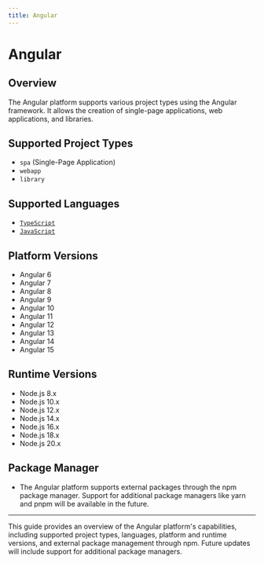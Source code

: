 ```yaml
---
title: Angular
---
```


# Angular

## Overview

The Angular platform supports various project types using the Angular framework. It allows the creation of single-page applications, web applications, and libraries.

## Supported Project Types

* `spa` (Single-Page Application)
* `webapp`
* `library`

## Supported Languages

* [`TypeScript`][typescript]
* [`JavaScript`][javascript]

## Platform Versions

* Angular 6
* Angular 7
* Angular 8
* Angular 9
* Angular 10
* Angular 11
* Angular 12
* Angular 13
* Angular 14
* Angular 15

## Runtime Versions

* Node.js 8.x
* Node.js 10.x
* Node.js 12.x
* Node.js 14.x
* Node.js 16.x
* Node.js 18.x
* Node.js 20.x

## Package Manager

* The Angular platform supports external packages through the npm package manager. Support for additional package managers like yarn and pnpm will be available in the future.

----

This guide provides an overview of the Angular platform's capabilities, including supported project types, languages, platform and runtime versions, and external package management through npm. Future updates will include support for additional package managers.


<!-- Additional links -->
[typescript]: ../languages/typescript.md
[javascript]: ../languages/javascript.md